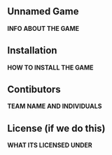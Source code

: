 ## Unnamed Game
**INFO ABOUT THE GAME**

## Installation
**HOW TO INSTALL THE GAME**

## Contibutors
**TEAM NAME AND INDIVIDUALS**

## License (if we do this)
**WHAT ITS LICENSED UNDER**